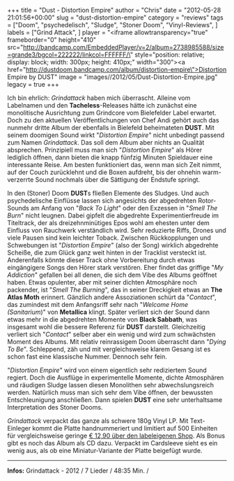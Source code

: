 +++
title = "Dust - Distortion Empire"
author = "Chris"
date = "2012-05-28 21:01:56+00:00"
slug = "dust-distortion-empire"
category = "reviews"
tags = ["Doom", "psychedelisch", "Sludge", "Stoner Doom", "Vinyl-Reviews", ]
labels = ["Grind Attack", ]
player = "<iframe allowtransparency=\"true\" frameborder=\"0\" height=\"410\" src=\"http://bandcamp.com/EmbeddedPlayer/v=2/album=2738985588/size=grande3/bgcol=222222/linkcol=FFFFFF/\" style=\"position: relative; display: block; width: 300px; height: 410px;\" width=\"300\"><a href=\"http://dustdoom.bandcamp.com/album/distortion-empire\">Distortion Empire by DUST</a></iframe>"
image = "images//2012/05/Dust-Distortion-Empire.jpg"
legacy = true
+++

Ich bin ehrlich: _Grindattack_ haben mich überrascht. Alleine vom Labelnamen und den **Tacheless**-Releases hätte ich zunächst eine monolitische Ausrichtung zum Grindcore vom Bielefelder Label erwartet. Doch zu den aktuellen Veröffentlichungen von Chef Andi gehört auch das nunmehr dritte Album der ebenfalls in Bielefeld beheimateten **DUST**. Mit seinem doomigen Sound wirkt "_Distortion Empire_" nicht unbedingt passend zum Namen _Grindattack_. Das soll dem Album aber nichts an Qualität absprechen. Prinzipiell muss man sich "_Distortion Empire_" als Hörer lediglich öffnen, dann bieten die knapp fünfzig Minuten Spieldauer eine interessante Reise. Am besten funktioniert das, wenn man sich Zeit nimmt, auf der Couch zurücklehnt und die Boxen aufdreht, bis der ohnehin warm-verzerrte Sound nochmals über die Sättigung der Endstufe springt.

In den (Stoner) Doom **DUST**s fließen Elemente des Sludges. Und auch psychedelische Einflüsse lassen sich angesichts der abgedrehten Rotor-Sounds am Anfang von "_Back To Light_" oder den Exzessen in "_Smell The Burn_" nicht leugnen. Dabei gipfelt die abgedrehte Experimentierfreude im Titeltrack, der als dreizehnminütiges Epos wohl am ehesten unter dem Einfluss von Rauchwerk verständlich wird. Sehr reduzierte Riffs, Drones und viele Pausen sind kein leichter Toback. Zwischen Rückkopplungen und Schwebungen ist "_Distortion Empire_" (also der Song) wirklich abgedrehte Scheiße, die zum Glück ganz weit hinten in der Tracklist versteckt ist. Anderenfalls könnte dieser Track ohne Vorbereitung durch etwas eingängigere Songs den Hörer stark verstören. Eher findet das griffige "_My Addiction_" gefallen bei all denen, die sich dem Vibe des Albums geöffnet haben. Etwas opulenter, aber mit seiner dichten Atmosphäre noch packender, ist "_Smell The Burning_", das in seiner Dreckigkeit etwas an **The Atlas Moth** erinnert.
Gänzlich andere Assoziationen schürt da "_Contact_", das zumindest mit dem Anfangsriff sehr nach "_Welcome Home (Sanitarium_)" von **Metallica** klingt. Später verliert sich der Sound dann etwas mehr in die abgedrehten Momente von **Black Sabbath**, was insgesamt wohl die bessere Referenz für **DUST** darstellt. Gleichzeitig verliert sich "_Contact_" selber aber ein wenig und wird zum schwächsten Moment des Albums.
Mit relativ reinrassigem Doom überrascht dann "_Dying To Be_". Schleppend, zäh und mit vergleichsweise klarem Gesang ist es schon fast eine klassische Nummer. Dennoch sehr fein.

"_Distortion Empire_" wird von einem eigentlich sehr rediziertem Sound regiert. Doch die Ausflüge in experimentelle Momente, dichte Atmosphären und räudigen Sludge lassen diesen Monolithen sehr abwechslungsreich werden. Natürlich muss man sich sehr dem Vibe öffnen, der bewussten Entschleunigung anschließen. Dann spielen **DUST** eine sehr unterhaltsame Interpretation des Stoner Dooms.

_Grindattack_ verpackt das ganze als schwere 180g Vinyl LP. Mit Text-Einleger kommt die Platte handnummeriert und limitiert auf 500 Einheiten für vergleichsweise geringe <a href="http://www.grindattack.de/shop/product_info.php/info/p851_DUST--DISTORTION-EMPIRE--LP---CD.html">€ 12,90 über den labeleigenen Shop</a>. Als Bonus gibt es noch das Album als CD dazu. Verpackt im Cardsleeve sieht es ein wenig aus, als ob eine Miniatur-Variante der Platte beigefügt wurde.






---
**Infos:**
Grindattack - 2012 / 
7 Lieder / 48:35 Min. / 

